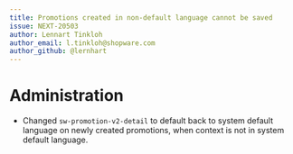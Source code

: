 ```yaml
---
title: Promotions created in non-default language cannot be saved
issue: NEXT-20503
author: Lennart Tinkloh
author_email: l.tinkloh@shopware.com
author_github: @lernhart
---
```

# Administration
* Changed `sw-promotion-v2-detail` to default back to system default language on newly created promotions, when context is not in system default language.
